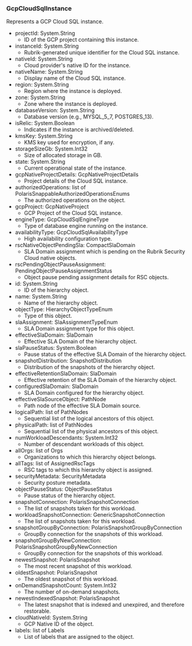 ### GcpCloudSqlInstance
Represents a GCP Cloud SQL instance.

- projectId: System.String
  - ID of the GCP project containing this instance.
- instanceId: System.String
  - Rubrik-generated unique identifier for the Cloud SQL instance.
- nativeId: System.String
  - Cloud provider's native ID for the instance.
- nativeName: System.String
  - Display name of the Cloud SQL instance.
- region: System.String
  - Region where the instance is deployed.
- zone: System.String
  - Zone where the instance is deployed.
- databaseVersion: System.String
  - Database version (e.g., MYSQL_5_7, POSTGRES_13).
- isRelic: System.Boolean
  - Indicates if the instance is archived/deleted.
- kmsKey: System.String
  - KMS key used for encryption, if any.
- storageSizeGb: System.Int32
  - Size of allocated storage in GB.
- state: System.String
  - Current operational state of the instance.
- gcpNativeProjectDetails: GcpNativeProjectDetails
  - Project details of the Cloud SQL instance.
- authorizedOperations: list of PolarisSnappableAuthorizedOperationsEnums
  - The authorized operations on the object.
- gcpProject: GcpNativeProject
  - GCP Project of the Cloud SQL instance.
- engineType: GcpCloudSqlEngineType
  - Type of database engine running on the instance.
- availabilityType: GcpCloudSqlAvailabilityType
  - High availability configuration type.
- rscNativeObjectPendingSla: CompactSlaDomain
  - SLA Domain assignment which is pending on the Rubrik Security Cloud native objects.
- rscPendingObjectPauseAssignment: PendingObjectPauseAssignmentStatus
  - Object pause pending assignment details for RSC objects.
- id: System.String
  - ID of the hierarchy object.
- name: System.String
  - Name of the hierarchy object.
- objectType: HierarchyObjectTypeEnum
  - Type of this object.
- slaAssignment: SlaAssignmentTypeEnum
  - SLA Domain assignment type for this object.
- effectiveSlaDomain: SlaDomain
  - Effective SLA Domain of the hierarchy object.
- slaPauseStatus: System.Boolean
  - Pause status of the effective SLA Domain of the hierarchy object.
- snapshotDistribution: SnapshotDistribution
  - Distribution of the snapshots of the hierarchy object.
- effectiveRetentionSlaDomain: SlaDomain
  - Effective retention of the SLA Domain of the hierarchy object.
- configuredSlaDomain: SlaDomain
  - SLA Domain configured for the hierarchy object.
- effectiveSlaSourceObject: PathNode
  - Path node of the effective SLA Domain source.
- logicalPath: list of PathNodes
  - Sequential list of the logical ancestors of this object.
- physicalPath: list of PathNodes
  - Sequential list of the physical ancestors of this object.
- numWorkloadDescendants: System.Int32
  - Number of descendant workloads of this object.
- allOrgs: list of Orgs
  - Organizations to which this hierarchy object belongs.
- allTags: list of AssignedRscTags
  - RSC tags to which this hierarchy object is assigned.
- securityMetadata: SecurityMetadata
  - Security posture metadata.
- objectPauseStatus: ObjectPauseStatus
  - Pause status of the hierarchy object.
- snapshotConnection: PolarisSnapshotConnection
  - The list of snapshots taken for this workload.
- workloadSnapshotConnection: GenericSnapshotConnection
  - The list of snapshots taken for this workload.
- snapshotGroupByConnection: PolarisSnapshotGroupByConnection
  - GroupBy connection for the snapshots of this workload.
- snapshotGroupByNewConnection: PolarisSnapshotGroupByNewConnection
  - GroupBy connection for the snapshots of this workload.
- newestSnapshot: PolarisSnapshot
  - The most recent snapshot of this workload.
- oldestSnapshot: PolarisSnapshot
  - The oldest snapshot of this workload.
- onDemandSnapshotCount: System.Int32
  - The number of on-demand snapshots.
- newestIndexedSnapshot: PolarisSnapshot
  - The latest snapshot that is indexed and unexpired, and therefore restorable.
- cloudNativeId: System.String
  - GCP Native ID of the object.
- labels: list of Labels
  - List of labels that are assigned to the object.
